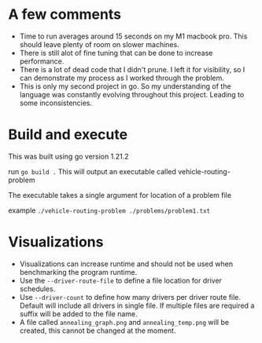 # A few comments
- Time to run averages around 15 seconds on my M1 macbook pro. This should leave plenty of room on slower machines.
- There is still alot of fine tuning that can be done to increase performance.
- There is a lot of dead code that I didn't prune. I left it for visibility, so I can demonstrate my process as I worked through the problem.
- This is only my second project in go. So my understanding of the language was constantly evolving throughout this project. Leading to some inconsistencies.
  
# Build and execute
This was built using go version 1.21.2

run `go build .`
This will output an executable called vehicle-routing-problem

The executable takes a single argument for location of a problem file

example `./vehicle-routing-problem ./problems/problem1.txt`

# Visualizations
- Visualizations can increase runtime and should not be used when benchmarking the program runtime.
- Use the `--driver-route-file` to define a file location for driver schedules.
- Use `--driver-count` to define how many drivers per driver route file. Default will include all drivers in single file. If multiple files are required a suffix will be added to the file name.
- A file called `annealing_graph.png` and `annealing_temp.png` will be created, this cannot be changed at the moment.
